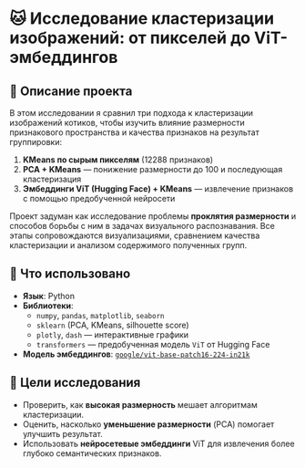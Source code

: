 # 🐱 Исследование кластеризации изображений: от пикселей до ViT-эмбеддингов

## 📌 Описание проекта

В этом исследовании я сравнил три подхода к кластеризации изображений котиков, чтобы изучить влияние размерности признакового пространства и качества признаков на результат группировки:

1. **KMeans по сырым пикселям** (12288 признаков)
2. **PCA + KMeans** — понижение размерности до 100 и последующая кластеризация
3. **Эмбеддинги ViT (Hugging Face) + KMeans** — извлечение признаков с помощью предобученной нейросети

Проект задуман как исследование проблемы **проклятия размерности** и способов борьбы с ним в задачах визуального распознавания. Все этапы сопровождаются визуализациями, сравнением качества кластеризации и анализом содержимого полученных групп.

## 🧠 Что использовано

- **Язык**: Python
- **Библиотеки**:
  - `numpy`, `pandas`, `matplotlib`, `seaborn`
  - `sklearn` (PCA, KMeans, silhouette score)
  - `plotly`, `dash` — интерактивные графики
  - `transformers` — предобученная модель `ViT` от Hugging Face
- **Модель эмбеддингов**: [`google/vit-base-patch16-224-in21k`](https://huggingface.co/google/vit-base-patch16-224-in21k)

## 🎯 Цели исследования

- Проверить, как **высокая размерность** мешает алгоритмам кластеризации.
- Оценить, насколько **уменьшение размерности** (PCA) помогает улучшить результат.
- Использовать **нейросетевые эмбеддинги** ViT для извлечения более глубоко семантических признаков.
